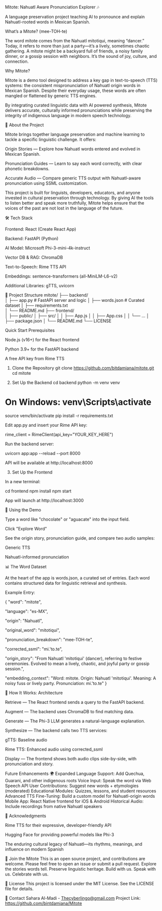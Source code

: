 Mitote: Nahuatl Aware Pronunciation Explorer 🎶

A language preservation project teaching AI to pronounce and explain Nahuatl-rooted words in Mexican Spanish.

What’s a Mitote? (mee-TOH-te)

The word mitote comes from the Nahuatl mitotiqui, meaning “dancer.” Today, it refers to more than just a party—it’s a lively, sometimes chaotic gathering. A mitote might be a backyard full of friends, a noisy family dinner, or a gossip session with neighbors. It’s the sound of joy, culture, and connection.

Why Mitote?

Mitote is a demo tool designed to address a key gap in text-to-speech (TTS) systems: the consistent mispronunciation of Nahuatl origin words in Mexican Spanish. Despite their everyday usage, these words are often mangled or flattened by generic TTS engines.

By integrating curated linguistic data with AI powered synthesis, Mitote delivers accurate, culturally informed pronunciations while preserving the integrity of indigenous language in modern speech technology.

🌟 About the Project

Mitote brings together language preservation and machine learning to tackle a specific linguistic challenge. It offers:

Origin Stories — Explore how Nahuatl words entered and evolved in Mexican Spanish.

Pronunciation Guides — Learn to say each word correctly, with clear phonetic breakdowns.

Accurate Audio — Compare generic TTS output with Nahuatl-aware pronunciation using SSML customization.

This project is built for linguists, developers, educators, and anyone invested in cultural preservation through technology. By giving AI the tools to listen better and speak more truthfully, Mitote helps ensure that the voices of the past are not lost in the language of the future.

🛠️ Tech Stack

Frontend: React (Create React App)

Backend: FastAPI (Python)

AI Model: Microsoft Phi-3-mini-4k-instruct

Vector DB & RAG: ChromaDB

Text-to-Speech: Rime TTS API

Embeddings: sentence-transformers (all-MiniLM-L6-v2)

Additional Libraries: gTTS, uvicorn

📁 Project Structure
mitote/
├── backend/                 
│   ├── app.py              # FastAPI server and logic
│   ├── words.json          # Curated dataset
│   ├── requirements.txt    
│   └── README.md
├── frontend/               
│   ├── public/
│   ├── src/
│   │   ├── App.js
│   │   ├── App.css
│   │   └── ...
│   ├── package.json
│   └── README.md
└── LICENSE

Quick Start
Prerequisites

Node.js (v16+) for the React frontend

Python 3.9+ for the FastAPI backend

A free API key from Rime TTS

1. Clone the Repository
git clone https://github.com/bitdamiana/mitote.git
cd mitote

2. Set Up the Backend
cd backend
python -m venv venv
# On Windows: venv\Scripts\activate
source venv/bin/activate
pip install -r requirements.txt


Edit app.py and insert your Rime API key:

rime_client = RimeClient(api_key="YOUR_KEY_HERE")


Run the backend server:

uvicorn app:app --reload --port 8000


API will be available at http://localhost:8000

3. Set Up the Frontend

In a new terminal:

cd frontend
npm install
npm start


App will launch at http://localhost:3000

💬 Using the Demo

Type a word like "chocolate" or "aguacate" into the input field.

Click "Explore Word"

See the origin story, pronunciation guide, and compare two audio samples:

Generic TTS

Nahuatl-informed pronunciation

📊 The Word Dataset

At the heart of the app is words.json, a curated set of entries. Each word contains structured data for linguistic retrieval and synthesis.

Example Entry:

{
  "word": "mitote",
  
  "language": "es-MX",
  
  "origin": "Nahuatl",
  
  "original_word": "mitotiqui",
  
  "pronunciation_breakdown": "mee-TOH-te",

  "corrected_ssml": "mi.'to.te",
  
  "origin_story": "From Nahuatl 'mitotiqui' (dancer), referring to festive ceremonies. Evolved to mean a lively, chaotic, and joyful party or gossip session.",
  
  "embedding_context": "Word: mitote. Origin: Nahuatl 'mitotiqui'. Meaning: A noisy fuss or lively party. Pronunciation: mi.'to.te"
}

🔧 How It Works: Architecture

Retrieve — The React frontend sends a query to the FastAPI backend.

Augment — The backend uses ChromaDB to find matching data.

Generate — The Phi-3 LLM generates a natural-language explanation.

Synthesize — The backend calls two TTS services:

gTTS: Baseline audio

Rime TTS: Enhanced audio using corrected_ssml

Display — The frontend shows both audio clips side-by-side, with pronunciation and story.

Future Enhancements
🌍 Expanded Language Support: Add Quechua, Guarani, and other indigenous roots
Voice Input: Speak the word via Web Speech API
User Contributions: Suggest new words + etymologies (moderated)
Educational Modules: Quizzes, lessons, and student resources
Advanced TTS Fine-Tuning: Build a custom model for Nahuatl-origin words
Mobile App: React Native frontend for iOS & Android
Historical Audio: Include recordings from native Nahuatl speakers

🙏 Acknowledgments

Rime TTS for their expressive, developer-friendly API

Hugging Face for providing powerful models like Phi-3

The enduring cultural legacy of Nahuatl—its rhythms, meanings, and influence on modern Spanish

🤝 Join the Mitote
This is an open source project, and contributions are welcome. 
Please feel free to open an issue or submit a pull request.
Explore the stories words tell. Preserve linguistic heritage.
Build with us. Speak with us. Celebrate with us.

📄 License This project is licensed under the MIT License. See the LICENSE file for details.

📧 Contact Sahara Al-Madi - Thecyberlingo@gmail.com Project Link: https://github.com/bintdamiana/Mitote
